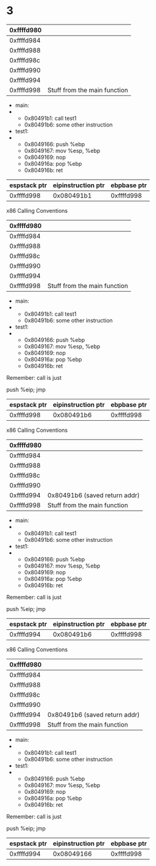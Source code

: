 # 3

| 0xffffd980 |  |
| :--- | :--- |
| 0xffffd984 |  |
| 0xffffd988 |  |
| 0xffffd98c |  |
| 0xffffd990 |  |
| 0xffffd994 |  |
| 0xffffd998 | Stuff from the main function |

* main:
* * 0x80491b1: call test1
  * 0x80491b6: some other instruction
* test1:
* * 0x8049166: push %ebp
  * 0x8049167: mov %esp, %ebp
  * 0x8049169: nop
  * 0x804916a: pop %ebp
  * 0x804916b: ret

| espstack ptr | eipinstruction ptr | ebpbase ptr |
| :--- | :--- | :--- |
| 0xffffd998 | 0x080491b1 | 0xffffd998 |

x86 Calling Conventions

| 0xffffd980 |  |
| :--- | :--- |
| 0xffffd984 |  |
| 0xffffd988 |  |
| 0xffffd98c |  |
| 0xffffd990 |  |
| 0xffffd994 |  |
| 0xffffd998 | Stuff from the main function |

* main:
* * 0x80491b1: call test1
  * 0x80491b6: some other instruction
* test1:
* * 0x8049166: push %ebp
  * 0x8049167: mov %esp, %ebp
  * 0x8049169: nop
  * 0x804916a: pop %ebp
  * 0x804916b: ret

Remember: call  is just

push %eip; jmp 

| espstack ptr | eipinstruction ptr | ebpbase ptr |
| :--- | :--- | :--- |
| 0xffffd998 | 0x080491b6 | 0xffffd998 |

x86 Calling Conventions

| 0xffffd980 |  |
| :--- | :--- |
| 0xffffd984 |  |
| 0xffffd988 |  |
| 0xffffd98c |  |
| 0xffffd990 |  |
| 0xffffd994 | 0x80491b6 \(saved return addr\) |
| 0xffffd998 | Stuff from the main function |

* main:
* * 0x80491b1: call test1
  * 0x80491b6: some other instruction
* test1:
* * 0x8049166: push %ebp
  * 0x8049167: mov %esp, %ebp
  * 0x8049169: nop
  * 0x804916a: pop %ebp
  * 0x804916b: ret

Remember: call  is just

push %eip; jmp 

| espstack ptr | eipinstruction ptr | ebpbase ptr |
| :--- | :--- | :--- |
| 0xffffd994 | 0x080491b6 | 0xffffd998 |

x86 Calling Conventions

| 0xffffd980 |  |
| :--- | :--- |
| 0xffffd984 |  |
| 0xffffd988 |  |
| 0xffffd98c |  |
| 0xffffd990 |  |
| 0xffffd994 | 0x80491b6 \(saved return addr\) |
| 0xffffd998 | Stuff from the main function |

* main:
* * 0x80491b1: call test1
  * 0x80491b6: some other instruction
* test1:
* * 0x8049166: push %ebp
  * 0x8049167: mov %esp, %ebp
  * 0x8049169: nop
  * 0x804916a: pop %ebp
  * 0x804916b: ret

Remember: call  is just

push %eip; jmp 

| espstack ptr | eipinstruction ptr | ebpbase ptr |
| :--- | :--- | :--- |
| 0xffffd994 | 0x08049166 | 0xffffd998 |

